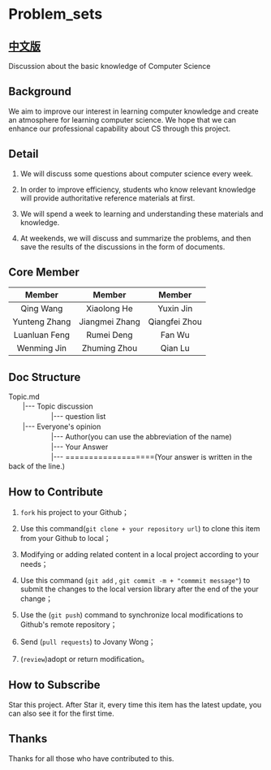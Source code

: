 # Problem_sets

## [中文版](/README_ZH.md)

Discussion about the basic knowledge of Computer Science


## Background

We aim to improve our interest in learning computer knowledge and create an atmosphere for learning computer science. We hope that we can enhance our professional capability about CS through this project.


## Detail

1. We will discuss some questions about computer science every week.

2. In order to improve efficiency, students who know relevant knowledge will  provide authoritative reference materials at first.

3. We will spend a week to learning and understanding these materials and knowledge.

4. At weekends, we will discuss and summarize the problems, and then save the results of the discussions in the form of documents.


## Core Member

| Member |  Member |  Member |
| :---:   |  :---:   |   :---: |
| Qing Wang    |  Xiaolong He     |  Yuxin Jin   |
| Yunteng Zhang    |  Jiangmei Zhang     | Qiangfei Zhou  |
| Luanluan Feng    |  Rumei Deng     |  Fan Wu   |
| Wenming Jin    |  Zhuming Zhou     |  Qian Lu  |


## Doc Structure

Topic.md<br>
　　|--- Topic discussion<br>
　　　　　　|--- question list<br>
　　|--- Everyone's opinion<br>
　　　　　　|--- Author(you can use the abbreviation of the name)<br>
　　　　　　|--- Your Answer<br>
　　　　　　|--- ===================(Your answer is written in the back of the line.)<br>


## How to Contribute

1. `fork` his project to your Github；

2. Use this command(`git clone + your repository url`) to clone this item from your Github to local；

3. Modifying or adding related content in a local project according to your needs；

4. Use this command (`git add` , `git commit -m + "commmit message"`) to submit the changes to the local version library after the end of the your change；

5. Use the (`git push`) command to synchronize local modifications to Github's remote repository；

6. Send (`pull requests`) to Jovany Wong；

7. (`review`)adopt or return modification。


## How to Subscribe

Star this project. After Star it, every time this item has the latest update, you can also see it for the first time.


## Thanks

Thanks for all those who have contributed to this.
